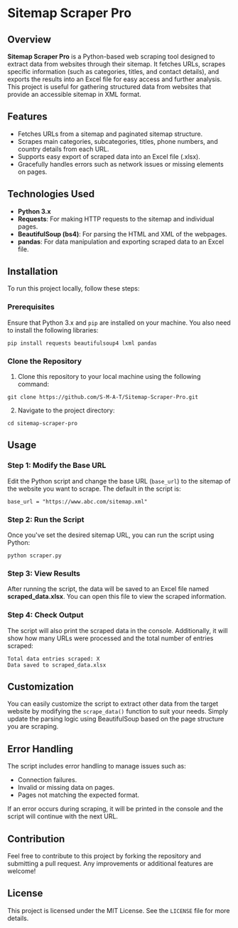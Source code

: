 <h1>Sitemap Scraper Pro</h1>

<h2>Overview</h2>
<p><strong>Sitemap Scraper Pro</strong> is a Python-based web scraping tool designed to extract data from websites through their sitemap. It fetches URLs, scrapes specific information (such as categories, titles, and contact details), and exports the results into an Excel file for easy access and further analysis. This project is useful for gathering structured data from websites that provide an accessible sitemap in XML format.</p>

<h2>Features</h2>
<ul>
    <li>Fetches URLs from a sitemap and paginated sitemap structure.</li>
    <li>Scrapes main categories, subcategories, titles, phone numbers, and country details from each URL.</li>
    <li>Supports easy export of scraped data into an Excel file (.xlsx).</li>
    <li>Gracefully handles errors such as network issues or missing elements on pages.</li>
</ul>

<h2>Technologies Used</h2>
<ul>
    <li><strong>Python 3.x</strong></li>
    <li><strong>Requests</strong>: For making HTTP requests to the sitemap and individual pages.</li>
    <li><strong>BeautifulSoup (bs4)</strong>: For parsing the HTML and XML of the webpages.</li>
    <li><strong>pandas</strong>: For data manipulation and exporting scraped data to an Excel file.</li>
</ul>

<h2>Installation</h2>
<p>To run this project locally, follow these steps:</p>

<h3>Prerequisites</h3>
<p>Ensure that Python 3.x and <code>pip</code> are installed on your machine. You also need to install the following libraries:</p>

<pre><code>pip install requests beautifulsoup4 lxml pandas</code></pre>

<h3>Clone the Repository</h3>
<ol>
    <li>Clone this repository to your local machine using the following command:</li>
</ol>
<pre><code>git clone https://github.com/S-M-A-T/Sitemap-Scraper-Pro.git</code></pre>
<ol start="2">
    <li>Navigate to the project directory:</li>
</ol>
<pre><code>cd sitemap-scraper-pro</code></pre>

<h2>Usage</h2>

<h3>Step 1: Modify the Base URL</h3>
<p>Edit the Python script and change the base URL (<code>base_url</code>) to the sitemap of the website you want to scrape. The default in the script is:</p>
<pre><code>base_url = "https://www.abc.com/sitemap.xml"</code></pre>

<h3>Step 2: Run the Script</h3>
<p>Once you've set the desired sitemap URL, you can run the script using Python:</p>
<pre><code>python scraper.py</code></pre>

<h3>Step 3: View Results</h3>
<p>After running the script, the data will be saved to an Excel file named <strong>scraped_data.xlsx</strong>. You can open this file to view the scraped information.</p>

<h3>Step 4: Check Output</h3>
<p>The script will also print the scraped data in the console. Additionally, it will show how many URLs were processed and the total number of entries scraped:</p>
<pre><code>Total data entries scraped: X
Data saved to scraped_data.xlsx</code></pre>

<h2>Customization</h2>
<p>You can easily customize the script to extract other data from the target website by modifying the <code>scrape_data()</code> function to suit your needs. Simply update the parsing logic using BeautifulSoup based on the page structure you are scraping.</p>

<h2>Error Handling</h2>
<p>The script includes error handling to manage issues such as:</p>
<ul>
    <li>Connection failures.</li>
    <li>Invalid or missing data on pages.</li>
    <li>Pages not matching the expected format.</li>
</ul>
<p>If an error occurs during scraping, it will be printed in the console and the script will continue with the next URL.</p>

<h2>Contribution</h2>
<p>Feel free to contribute to this project by forking the repository and submitting a pull request. Any improvements or additional features are welcome!</p>

<h2>License</h2>
<p>This project is licensed under the MIT License. See the <code>LICENSE</code> file for more details.</p>
